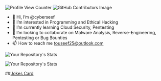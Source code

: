 ![Profile View Counter](https://komarev.com/ghpvc/?username=cyberseef)
![GitHub Contributors Image](https://contrib.rocks/image?repo=cyberseef/DVWA-Installation-Guide)

- 👋 Hi, I’m @cyberseef
- 👀 I’m interested in Programming and Ethical Hacking
- 🌱 I’m currently learning Cloud Security, Pentesting
- 💞️ I’m looking to collaborate on Malware Analysis, Reverse-Engineering, Pentesting or Bug Bounties
- 📫 How to reach me touseef25@outlook.com

![Your Repository's Stats](https://github-readme-stats.vercel.app/api/top-langs/?username=cyberseef&theme=blue-green)

![Your Repository's Stats](https://github-readme-stats.vercel.app/api?username=cyberseef&show_icons=true)

##[Jokes Card](https://readme-jokes.vercel.app/api)

<!---
![Hits](https://hitcounter.pythonanywhere.com/count/tag.svg?url = https://github.com/cyberseef/DVWA-Installation-Guide)
--->
<!---
cyberseef/cyberseef is a ✨ special ✨ repository because its `README.md` (this file) appears on your GitHub profile.
You can click the Preview link to take a look at your changes.
--->
